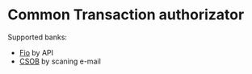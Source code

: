 Common Transaction authorizator
===============================

Supported banks:

- [Fio](https://github.com/baraja-core/fio-payment-authorizator) by API
- [CSOB](https://github.com/baraja-core/csob-payment-authorizator) by scaning e-mail
